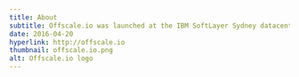 ```yaml
---
title: About
subtitle: Offscale.io was launched at the IBM SoftLayer Sydney datacentre launch
date: 2016-04-20
hyperlink: http://offscale.io
thumbnail: offscale.io.png
alt: Offscale.io logo
---
```

